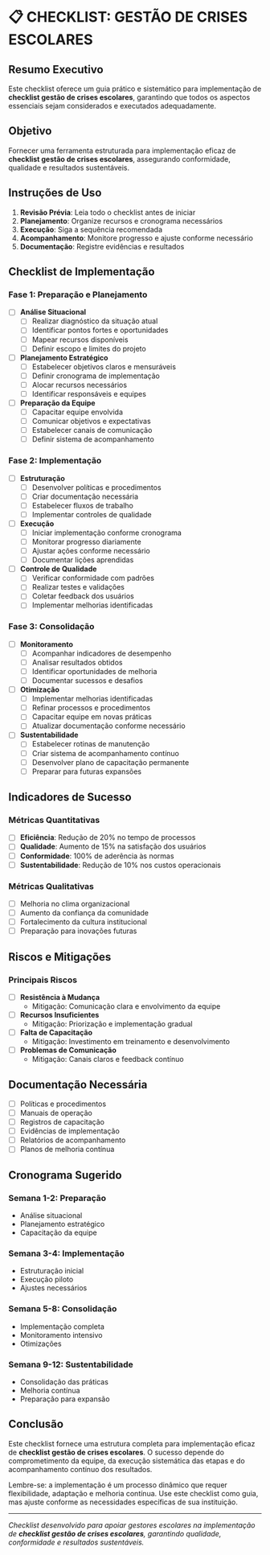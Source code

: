 # 📋 **CHECKLIST: GESTÃO DE CRISES ESCOLARES**

## Resumo Executivo

Este checklist oferece um guia prático e sistemático para implementação de **checklist gestão de crises escolares**, garantindo que todos os aspectos essenciais sejam considerados e executados adequadamente.

## Objetivo

Fornecer uma ferramenta estruturada para implementação eficaz de **checklist gestão de crises escolares**, assegurando conformidade, qualidade e resultados sustentáveis.

## Instruções de Uso

1. **Revisão Prévia**: Leia todo o checklist antes de iniciar
2. **Planejamento**: Organize recursos e cronograma necessários
3. **Execução**: Siga a sequência recomendada
4. **Acompanhamento**: Monitore progresso e ajuste conforme necessário
5. **Documentação**: Registre evidências e resultados

## Checklist de Implementação

### Fase 1: Preparação e Planejamento

- [ ] **Análise Situacional**
  - [ ] Realizar diagnóstico da situação atual
  - [ ] Identificar pontos fortes e oportunidades
  - [ ] Mapear recursos disponíveis
  - [ ] Definir escopo e limites do projeto

- [ ] **Planejamento Estratégico**
  - [ ] Estabelecer objetivos claros e mensuráveis
  - [ ] Definir cronograma de implementação
  - [ ] Alocar recursos necessários
  - [ ] Identificar responsáveis e equipes

- [ ] **Preparação da Equipe**
  - [ ] Capacitar equipe envolvida
  - [ ] Comunicar objetivos e expectativas
  - [ ] Estabelecer canais de comunicação
  - [ ] Definir sistema de acompanhamento

### Fase 2: Implementação

- [ ] **Estruturação**
  - [ ] Desenvolver políticas e procedimentos
  - [ ] Criar documentação necessária
  - [ ] Estabelecer fluxos de trabalho
  - [ ] Implementar controles de qualidade

- [ ] **Execução**
  - [ ] Iniciar implementação conforme cronograma
  - [ ] Monitorar progresso diariamente
  - [ ] Ajustar ações conforme necessário
  - [ ] Documentar lições aprendidas

- [ ] **Controle de Qualidade**
  - [ ] Verificar conformidade com padrões
  - [ ] Realizar testes e validações
  - [ ] Coletar feedback dos usuários
  - [ ] Implementar melhorias identificadas

### Fase 3: Consolidação

- [ ] **Monitoramento**
  - [ ] Acompanhar indicadores de desempenho
  - [ ] Analisar resultados obtidos
  - [ ] Identificar oportunidades de melhoria
  - [ ] Documentar sucessos e desafios

- [ ] **Otimização**
  - [ ] Implementar melhorias identificadas
  - [ ] Refinar processos e procedimentos
  - [ ] Capacitar equipe em novas práticas
  - [ ] Atualizar documentação conforme necessário

- [ ] **Sustentabilidade**
  - [ ] Estabelecer rotinas de manutenção
  - [ ] Criar sistema de acompanhamento contínuo
  - [ ] Desenvolver plano de capacitação permanente
  - [ ] Preparar para futuras expansões

## Indicadores de Sucesso

### Métricas Quantitativas
- [ ] **Eficiência**: Redução de 20% no tempo de processos
- [ ] **Qualidade**: Aumento de 15% na satisfação dos usuários
- [ ] **Conformidade**: 100% de aderência às normas
- [ ] **Sustentabilidade**: Redução de 10% nos custos operacionais

### Métricas Qualitativas
- [ ] Melhoria no clima organizacional
- [ ] Aumento da confiança da comunidade
- [ ] Fortalecimento da cultura institucional
- [ ] Preparação para inovações futuras

## Riscos e Mitigações

### Principais Riscos
- [ ] **Resistência à Mudança**
  - Mitigação: Comunicação clara e envolvimento da equipe
- [ ] **Recursos Insuficientes**
  - Mitigação: Priorização e implementação gradual
- [ ] **Falta de Capacitação**
  - Mitigação: Investimento em treinamento e desenvolvimento
- [ ] **Problemas de Comunicação**
  - Mitigação: Canais claros e feedback contínuo

## Documentação Necessária

- [ ] Políticas e procedimentos
- [ ] Manuais de operação
- [ ] Registros de capacitação
- [ ] Evidências de implementação
- [ ] Relatórios de acompanhamento
- [ ] Planos de melhoria contínua

## Cronograma Sugerido

### Semana 1-2: Preparação
- Análise situacional
- Planejamento estratégico
- Capacitação da equipe

### Semana 3-4: Implementação
- Estruturação inicial
- Execução piloto
- Ajustes necessários

### Semana 5-8: Consolidação
- Implementação completa
- Monitoramento intensivo
- Otimizações

### Semana 9-12: Sustentabilidade
- Consolidação das práticas
- Melhoria contínua
- Preparação para expansão

## Conclusão

Este checklist fornece uma estrutura completa para implementação eficaz de **checklist gestão de crises escolares**. O sucesso depende do comprometimento da equipe, da execução sistemática das etapas e do acompanhamento contínuo dos resultados.

Lembre-se: a implementação é um processo dinâmico que requer flexibilidade, adaptação e melhoria contínua. Use este checklist como guia, mas ajuste conforme as necessidades específicas de sua instituição.

---

*Checklist desenvolvido para apoiar gestores escolares na implementação de **checklist gestão de crises escolares**, garantindo qualidade, conformidade e resultados sustentáveis.*